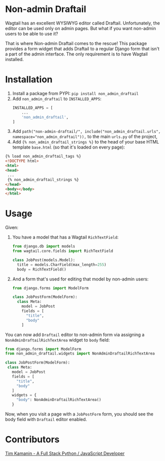# Non-admin Draftail

Wagtail has an excellent WYSIWYG editor called Draftail. Unfortunately, the editor can be used only on admin pages. But what if you want non-admin users to be able to use it?

That is where Non-admin Draftail comes to the rescue! This package provides a form widget that adds Draftail to a regular Django form that isn't a part of the admin interface. The only requirement is to have Wagtail installed.

# Installation

1. Install a package from PYPI: `pip install non_admin_draftail`
2. Add `non_admin_draftail` to `INSTALLED_APPS`:
    ```python
    INSTALLED_APPS = [
        ...
        'non_admin_draftail',
    ]
    ```
3. Add `path("non-admin-draftail/", include("non_admin_draftail.urls", namespace="non_admin_draftail")),` to the main `urls.py` of the project,
4. Add `{% non_admin_draftail_strings %}` to the head of your base HTML template `base.html` (so that it's loaded on every page):
```html
{% load non_admin_draftail_tags %}
<!DOCTYPE html>
<html>
<head>
 ...
 {% non_admin_draftail_strings %}
</head>
<body></body>
</html>
```

# Usage
Given:

1. You have a model that has a Wagtail `RichTextField`:
    ```python
    from django.db import models
    from wagtail.core.fields import RichTextField
    
    class JobPost(models.Model):
      title = models.CharField(max_length=255)
      body = RichTextField()
    ```
2. And a form that's used for editing that model by non-admin users:
   ```python
   from django.forms import ModelForm
   
   class JobPostForm(ModelForm):
     class Meta:
       model = JobPost
       fields = [
         "title",
         "body"
       ]       
   ```

You can now add `Draftail` editor to non-admin form via assigning a `NonAdminDraftailRichTextArea`
widget to `body` field:

```python
from django.forms import ModelForm
from non_admin_draftail.widgets import NonAdminDraftailRichTextArea

class JobPostForm(ModelForm):
 class Meta:
   model = JobPost
   fields = [
     "title",
     "body"
   ]
   widgets = {
     "body": NonAdminDraftailRichTextArea()
   }
```

Now, when you visit a page with a `JobPostForm` form, you should see
the body field with `Draftail` editor enabled.

# Contributors
[Tim Kamanin - A Full Stack Python / JavaScript Developer](https://timonweb.com)